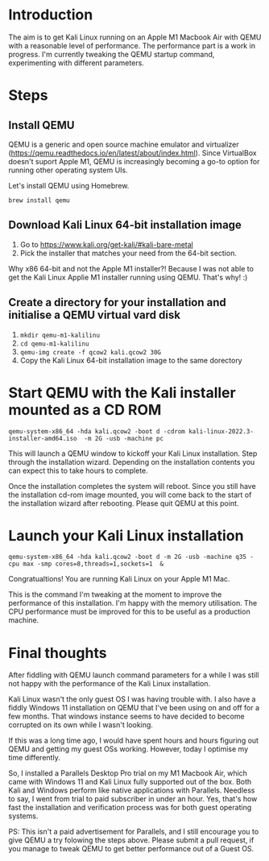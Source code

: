 # Introduction
The aim is to get Kali Linux running on an Apple M1 Macbook Air with QEMU with a reasonable level of performance. The performance part is a work in progress. I'm currently tweaking the QEMU startup command, experimenting with different parameters.

# Steps

## Install QEMU
QEMU is a generic and open source machine emulator and virtualizer (https://qemu.readthedocs.io/en/latest/about/index.html). Since VirtualBox doesn't suport Apple M1, QEMU is increasingly becoming a go-to option for running other operating system UIs.

Let's install QEMU using Homebrew.

`brew install qemu`

## Download Kali Linux 64-bit installation image

  1. Go to https://www.kali.org/get-kali/#kali-bare-metal
  2. Pick the installer that matches your need from the 64-bit section.

Why x86 64-bit and not the Apple M1 installer?! Because I was not able to get the Kali Linux Applie M1 installer running using QEMU. That's why! :)

## Create a directory for your installation and initialise a QEMU virtual vard disk

  1. `mkdir qemu-m1-kalilinu`
  2. `cd qemu-m1-kalilinu`
  3. `qemu-img create -f qcow2 kali.qcow2 30G`
  4. Copy the Kali Linux 64-bit installation image to the same dorectory

# Start QEMU with the Kali installer mounted as a CD ROM

  `qemu-system-x86_64 -hda kali.qcow2 -boot d -cdrom kali-linux-2022.3-installer-amd64.iso  -m 2G -usb -machine pc`
  
This will launch a QEMU window to kickoff your Kali Linux installation. Step through the installation wizard. Depending on the installation contents you can expect this to take hours to complete. 

Once the installation completes the system will reboot. Since you still have the installation cd-rom image mounted, you will come back to the start of the installation wizard after rebooting. Please quit QEMU at this point. 

 
 # Launch your Kali Linux installation 
 
 `qemu-system-x86_64 -hda kali.qcow2 -boot d -m 2G -usb -machine q35 -cpu max -smp cores=8,threads=1,sockets=1  &`
 
Congratualtions! You are running Kali Linux on your Apple M1 Mac. 
 
This is the command I'm tweaking at the moment to improve the performance of this installation. I'm happy with the memory utilisation. The CPU performance must be improved for this to be useful as a production machine. 
 
 
 # Final thoughts
After fiddling with QEMU launch command parameters for a while I was still not happy with the performance of the Kali Linux installation. 

Kali Linux wasn't the only guest OS I was having trouble with. I also have a fiddly Windows 11 installation on QEMU that I've been using on and off for a few months. That windows instance seems to have decided to become corrupted on its own while I wasn't looking. 

If this was a long time ago, I would have spent hours and hours figuring out QEMU and getting my guest OSs working. However, today I optimise my time differently. 

So, I installed a Parallels Desktop Pro trial on my M1 Macbook Air, which came with Windows 11 and Kali Linux fully supported out of the box. Both Kali and Windows perform like native applications with Parallels. Needless to say, I went from trial to paid subscriber in under an hour. Yes, that's how fast the installation and verification process was for both guest operating systems. 

PS: This isn't a paid advertisement for Parallels, and I still encourage you to give QEMU a try folowing the steps above. Please submit a pull request, if you manage to tweak QEMU to get better performance out of a Guest OS. 


 
 
